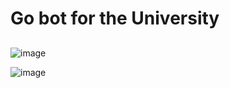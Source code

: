 # Go bot for the University
## 
![image](https://github.com/user-attachments/assets/69a31b75-1bbd-4dd1-af97-ebac259ee12a)

![image](https://github.com/user-attachments/assets/5568c23c-4b4e-4bf2-a9fc-6ff203f7d778)
